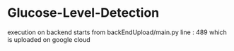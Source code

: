 # Glucose-Level-Detection

execution on backend starts from backEndUpload/main.py line : 489 which is uploaded on google cloud
